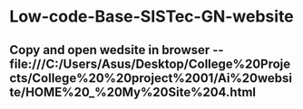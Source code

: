 # Low-code-Base-SISTec-GN-website
## Copy and open wedsite in browser -- file:///C:/Users/Asus/Desktop/College%20Projects/College%20%20project%2001/Ai%20website/HOME%20_%20My%20Site%204.html

